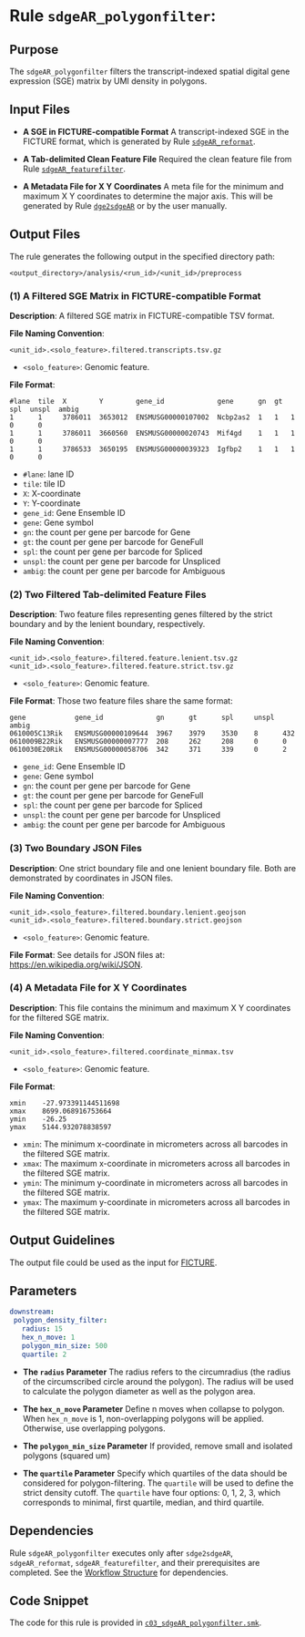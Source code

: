 # Rule `sdgeAR_polygonfilter`:

## Purpose
The `sdgeAR_polygonfilter` filters the transcript-indexed spatial digital gene expression (SGE) matrix by UMI density in polygons.

## Input Files
* **A SGE in FICTURE-compatible Format**
A transcript-indexed SGE in the FICTURE format, which is generated by Rule [`sdgeAR_reformat`](./sdgeAR_reformat.md).

* **A Tab-delimited Clean Feature File**
Required the clean feature file from Rule [`sdgeAR_featurefilter`](./sdgeAR_featurefilter.md).

* **A Metadata File for X Y Coordinates**
A meta file for the minimum and maximum X Y coordinates to determine the major axis. This will be generated by Rule [`dge2sdgeAR`](./sdge2sdgeAR.md) or by the user manually.

## Output Files
The rule generates the following output in the specified directory path:
```
<output_directory>/analysis/<run_id>/<unit_id>/preprocess
```

### (1) A Filtered SGE Matrix in FICTURE-compatible Format 
**Description**: A filtered SGE matrix in FICTURE-compatible TSV format.

**File Naming Convention**: 
```
<unit_id>.<solo_feature>.filtered.transcripts.tsv.gz
```
* `<solo_feature>`: Genomic feature.

**File Format**:
```
#lane  tile  X        Y        gene_id             gene      gn  gt  spl  unspl  ambig
1      1     3786011  3653012  ENSMUSG00000107002  Ncbp2as2  1   1   1    0      0
1      1     3786011  3660560  ENSMUSG00000020743  Mif4gd    1   1   1    0      0
1      1     3786533  3650195  ENSMUSG00000039323  Igfbp2    1   1   1    0      0
```

 * `#lane`: lane ID
 * `tile`: tile ID
 * `X`: X-coordinate
 * `Y`: Y-coordinate
 * `gene_id`: Gene Ensemble ID
 * `gene`: Gene symbol
 * `gn`: the count per gene per barcode for Gene
 * `gt`: the count per gene per barcode for GeneFull
 * `spl`: the count per gene per barcode for Spliced
 * `unspl`: the count per gene per barcode for Unspliced
 * `ambig`: the count per gene per barcode for Ambiguous

### (2) Two Filtered Tab-delimited Feature Files
**Description**: Two feature files representing genes filtered by the strict boundary and by the lenient boundary, respectively.

**File Naming Convention**:
```
<unit_id>.<solo_feature>.filtered.feature.lenient.tsv.gz 
<unit_id>.<solo_feature>.filtered.feature.strict.tsv.gz 
```
* `<solo_feature>`: Genomic feature.

**File Format**:
Those two feature files share the same format:

```
gene            gene_id             gn      gt      spl     unspl  ambig
0610005C13Rik   ENSMUSG00000109644  3967    3979    3530    8      432
0610009B22Rik   ENSMUSG00000007777  208     262     208     0      0
0610030E20Rik   ENSMUSG00000058706  342     371     339     0      2
```

 * `gene_id`: Gene Ensemble ID
 * `gene`: Gene symbol
 * `gn`: the count per gene per barcode for Gene
 * `gt`: the count per gene per barcode for GeneFull
 * `spl`: the count per gene per barcode for Spliced
 * `unspl`: the count per gene per barcode for Unspliced
 * `ambig`: the count per gene per barcode for Ambiguous


### (3) Two Boundary JSON Files
**Description**: One strict boundary file and one lenient boundary file. Both are demonstrated by coordinates in JSON files.

**File Naming Convention**:
```
<unit_id>.<solo_feature>.filtered.boundary.lenient.geojson 
<unit_id>.<solo_feature>.filtered.boundary.strict.geojson
```
* `<solo_feature>`: Genomic feature.

**File Format**:
See details for JSON files at: https://en.wikipedia.org/wiki/JSON.

### (4) A Metadata File for X Y Coordinates
**Description**: This file contains the minimum and maximum X Y coordinates for the filtered SGE matrix.

**File Naming Convention**:
```
<unit_id>.<solo_feature>.filtered.coordinate_minmax.tsv
```
* `<solo_feature>`: Genomic feature.

**File Format**:
```
xmin	-27.973391144511698
xmax	8699.068916753664
ymin	-26.25
ymax	5144.932078838597
```
- `xmin`: The minimum x-coordinate in micrometers across all barcodes in the filtered SGE matrix.
- `xmax`: The maximum x-coordinate in micrometers across all barcodes in the filtered SGE matrix.
- `ymin`: The minimum y-coordinate in micrometers across all barcodes in the filtered SGE matrix.
- `ymax`: The maximum y-coordinate in micrometers across all barcodes in the filtered SGE matrix.


## Output Guidelines
The output file could be used as the input for [FICTURE](https://seqscope.github.io/ficture/).

## Parameters
```yaml
downstream:               
 polygon_density_filter:          
   radius: 15               
   hex_n_move: 1            
   polygon_min_size: 500    
   quartile: 2
```

* **The `radius` Parameter**
The radius refers to the circumradius (the radius of the circumscribed circle around the polygon). The radius will be used to calculate the polygon diameter as well as the polygon area.

* **The `hex_n_move` Parameter**
Define n moves when collapse to polygon. When `hex_n_move` is 1, non-overlapping polygons will be applied. Otherwise, use overlapping polygons.

* **The `polygon_min_size` Parameter**
If provided, remove small and isolated polygons (squared um)

* **The `quartile` Parameter**
Specify which quartiles of the data should be considered for polygon-filtering. The `quartile` will be used to define the strict density cutoff. The `quartile` have four options: 0, 1, 2, 3, which corresponds to minimal, first quartile, median, and third quartile.

## Dependencies
Rule `sdgeAR_polygonfilter` executes only after `sdge2sdgeAR`, `sdgeAR_reformat`, `sdgeAR_featurefilter`, and their prerequisites are completed. See the [Workflow Structure](../../home/workflow_structure.md) for dependencies.

## Code Snippet
The code for this rule is provided in [`c03_sdgeAR_polygonfilter.smk`](https://github.com/seqscope/NovaScope/blob/main/rules/c03_sdgeAR_polygonfilter.smk).
